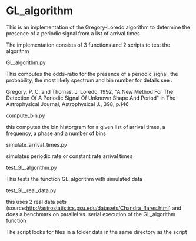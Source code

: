 # GL_algorithm
This is an implementation of the Gregory-Loredo algorithm to determine the presence of a periodic signal from a list of arrival times

The implementation consists of 3 functions and 2 scripts to test the algorithm

GL_algorithm.py 

This computes the odds-ratio for the presence of a periodic signal, the probability, the most likely spectrum and bin number for details see : 

Gregory, P. C. and Thomas. J. Loredo, 1992, 
"A New Method For The Detection Of A Periodic Signal Of Unknown Shape And Period" 
in 
The Astrophysical Journal, Astrophysical J., 398, p.146

compute_bin.py

this computes the bin historgram for a given list of arrival times, a frequency, a phase and a number of bins

simulate_arrival_times.py

simulates periodic rate or constant rate arrival times 

test_GL_algorithm.py 

This tests the function GL_algorithm with simulated data

test_GL_real_data.py

this uses 2 real data sets (source:http://astrostatistics.psu.edu/datasets/Chandra_flares.html) and does a benchmark on parallel vs. serial execution of the GL_algorithm function

The script looks for files in a folder data in the same directory as the script
